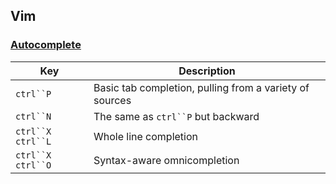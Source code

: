 ## Vim

### [Autocomplete](https://github.com/ogirginc/Notes/tree/master/lib/Vim#autocomplete)

|Key|Description|
|---|---|
|`ctrl``P` | Basic tab completion, pulling from a variety of sources |
|`ctrl``N` | The same as `ctrl``P` but backward |
|`ctrl``X` `ctrl``L` | Whole line completion |
|`ctrl``X` `ctrl``O` | Syntax-aware omnicompletion |
